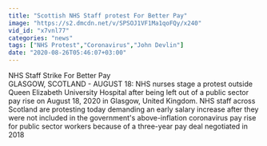 ```yaml
---
title: "Scottish NHS Staff protest For Better Pay"
image: "https://s2.dmcdn.net/v/SPSOJ1VF1Ma1qoFQy/x240"
vid_id: "x7vnl77"
categories: "news"
tags: ["NHS Protest","Coronavirus","John Devlin"]
date: "2020-08-26T05:46:07+03:00"
---
```

NHS Staff Strike For Better Pay  <br>GLASGOW, SCOTLAND - AUGUST 18: NHS nurses stage a protest outside Queen Elizabeth University Hospital after being left out of a public sector pay rise on August 18, 2020 in Glasgow, United Kingdom. NHS staff across Scotland are protesting today demanding an early salary increase after they were not included in the government's above-inflation coronavirus pay rise for public sector workers because of a three-year pay deal negotiated in 2018
